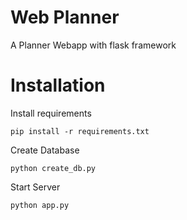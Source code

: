 # Web Planner
A Planner Webapp with flask framework

# Installation
Install requirements
```console
pip install -r requirements.txt
```
Create Database
```console
python create_db.py
```
Start Server

```console
python app.py
```


